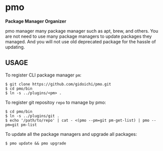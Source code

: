 # pmo
**Package Manager Organizer**

pmo manager many package manager such as apt, brew, and others. You are not need to use many package managers to update packages they managed. And you will not use old deprecated package for the hassle of updating.

## USAGE

To register CLI package manager `pm`:

```
$ git clone https://github.com/gidoichi/pmo.git
$ cd pmo/bin
$ ln -s ../plugins/<pm> .
```

To register git repositoy `repo` to manage by pmo:

```
$ cd pmo/bin
$ ln -s ../plugins/git .
$ echo '/path/to/repo' | cat - <(pmo --pm=git pm-get-list) | pmo --pm=git pm-list
```

To update all the package managers and upgrade all packages:

```
$ pmo update && pmo upgrade
```

